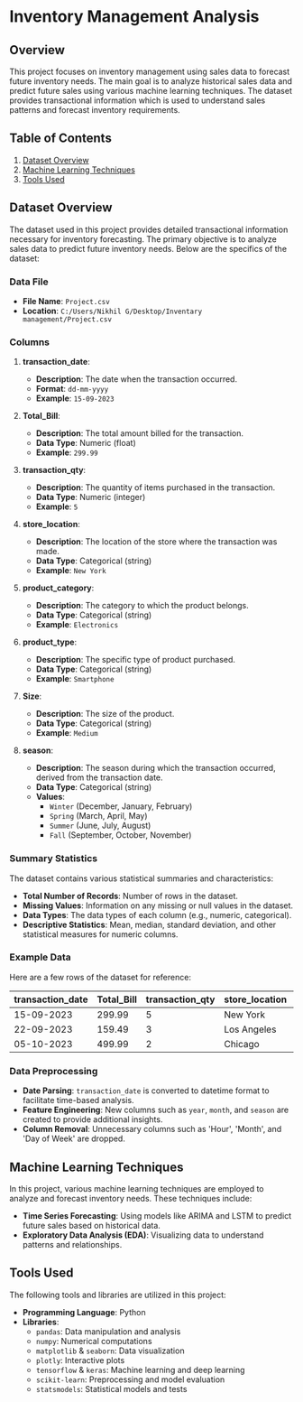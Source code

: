 # Inventory Management Analysis


## Overview

This project focuses on inventory management using sales data to forecast future inventory needs. The main goal is to analyze historical sales data and predict future sales using various machine learning techniques. The dataset provides transactional information which is used to understand sales patterns and forecast inventory requirements.

## Table of Contents

1. [Dataset Overview](#dataset-overview)
2. [Machine Learning Techniques](#machine-learning-techniques)
3. [Tools Used](#tools-used)

## Dataset Overview

The dataset used in this project provides detailed transactional information necessary for inventory forecasting. The primary objective is to analyze sales data to predict future inventory needs. Below are the specifics of the dataset:

### Data File
- **File Name**: `Project.csv`
- **Location**: `C:/Users/Nikhil G/Desktop/Inventary management/Project.csv`

### Columns
1. **transaction_date**: 
   - **Description**: The date when the transaction occurred.
   - **Format**: `dd-mm-yyyy`
   - **Example**: `15-09-2023`

2. **Total_Bill**: 
   - **Description**: The total amount billed for the transaction.
   - **Data Type**: Numeric (float)
   - **Example**: `299.99`

3. **transaction_qty**: 
   - **Description**: The quantity of items purchased in the transaction.
   - **Data Type**: Numeric (integer)
   - **Example**: `5`

4. **store_location**: 
   - **Description**: The location of the store where the transaction was made.
   - **Data Type**: Categorical (string)
   - **Example**: `New York`

5. **product_category**: 
   - **Description**: The category to which the product belongs.
   - **Data Type**: Categorical (string)
   - **Example**: `Electronics`

6. **product_type**: 
   - **Description**: The specific type of product purchased.
   - **Data Type**: Categorical (string)
   - **Example**: `Smartphone`

7. **Size**: 
   - **Description**: The size of the product.
   - **Data Type**: Categorical (string)
   - **Example**: `Medium`

8. **season**: 
   - **Description**: The season during which the transaction occurred, derived from the transaction date.
   - **Data Type**: Categorical (string)
   - **Values**:
     - `Winter` (December, January, February)
     - `Spring` (March, April, May)
     - `Summer` (June, July, August)
     - `Fall` (September, October, November)

### Summary Statistics
The dataset contains various statistical summaries and characteristics:
- **Total Number of Records**: Number of rows in the dataset.
- **Missing Values**: Information on any missing or null values in the dataset.
- **Data Types**: The data types of each column (e.g., numeric, categorical).
- **Descriptive Statistics**: Mean, median, standard deviation, and other statistical measures for numeric columns.

### Example Data
Here are a few rows of the dataset for reference:

| transaction_date | Total_Bill | transaction_qty | store_location | product_category | product_type | Size  | season |
|------------------|------------|-----------------|----------------|------------------|--------------|-------|--------|
| 15-09-2023       | 299.99     | 5               | New York       | Electronics      | Smartphone   | Medium| Fall   |
| 22-09-2023       | 159.49     | 3               | Los Angeles    | Apparel          | Jacket       | Large | Fall   |
| 05-10-2023       | 499.99     | 2               | Chicago        | Electronics      | Laptop       | Small | Fall   |

### Data Preprocessing
- **Date Parsing**: `transaction_date` is converted to datetime format to facilitate time-based analysis.
- **Feature Engineering**: New columns such as `year`, `month`, and `season` are created to provide additional insights.
- **Column Removal**: Unnecessary columns such as 'Hour', 'Month', and 'Day of Week' are dropped.

## Machine Learning Techniques

In this project, various machine learning techniques are employed to analyze and forecast inventory needs. These techniques include:
- **Time Series Forecasting**: Using models like ARIMA and LSTM to predict future sales based on historical data.
- **Exploratory Data Analysis (EDA)**: Visualizing data to understand patterns and relationships.

## Tools Used

The following tools and libraries are utilized in this project:
- **Programming Language**: Python
- **Libraries**:
  - `pandas`: Data manipulation and analysis
  - `numpy`: Numerical computations
  - `matplotlib` & `seaborn`: Data visualization
  - `plotly`: Interactive plots
  - `tensorflow` & `keras`: Machine learning and deep learning
  - `scikit-learn`: Preprocessing and model evaluation
  - `statsmodels`: Statistical models and tests


